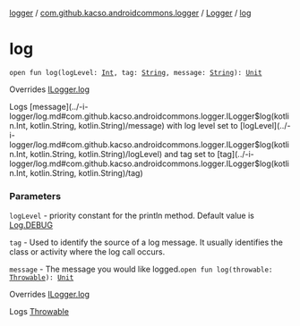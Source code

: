 [logger](../../index.md) / [com.github.kacso.androidcommons.logger](../index.md) / [Logger](index.md) / [log](./log.md)

# log

`open fun log(logLevel: `[`Int`](https://kotlinlang.org/api/latest/jvm/stdlib/kotlin/-int/index.html)`, tag: `[`String`](https://kotlinlang.org/api/latest/jvm/stdlib/kotlin/-string/index.html)`, message: `[`String`](https://kotlinlang.org/api/latest/jvm/stdlib/kotlin/-string/index.html)`): `[`Unit`](https://kotlinlang.org/api/latest/jvm/stdlib/kotlin/-unit/index.html)

Overrides [ILogger.log](../-i-logger/log.md)

Logs [message](../-i-logger/log.md#com.github.kacso.androidcommons.logger.ILogger$log(kotlin.Int, kotlin.String, kotlin.String)/message) with log level set to [logLevel](../-i-logger/log.md#com.github.kacso.androidcommons.logger.ILogger$log(kotlin.Int, kotlin.String, kotlin.String)/logLevel) and tag set to [tag](../-i-logger/log.md#com.github.kacso.androidcommons.logger.ILogger$log(kotlin.Int, kotlin.String, kotlin.String)/tag)

### Parameters

`logLevel` - priority constant for the println method. Default value is [Log.DEBUG](#)

`tag` - Used to identify the source of a log message.  It usually identifies
    the class or activity where the log call occurs.

`message` - The message you would like logged.`open fun log(throwable: `[`Throwable`](https://kotlinlang.org/api/latest/jvm/stdlib/kotlin/-throwable/index.html)`): `[`Unit`](https://kotlinlang.org/api/latest/jvm/stdlib/kotlin/-unit/index.html)

Overrides [ILogger.log](../-i-logger/log.md)

Logs [Throwable](https://kotlinlang.org/api/latest/jvm/stdlib/kotlin/-throwable/index.html)

